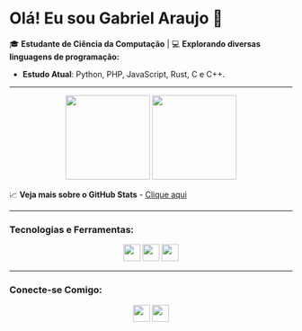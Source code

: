 # Olá! Eu sou Gabriel Araujo 👋

🎓 **Estudante de Ciência da Computação** | 💻 **Explorando diversas linguagens de programação:**
- **Estudo Atual**: Python, PHP, JavaScript, Rust, C e C++.

---

<div align="center">
  
  <picture>
    <source 
      srcset="https://github-readme-stats.vercel.app/api?username=gabriel-araujo-git&show_icons=true&theme=dracula&locale=pt-br&count_private=true"
      media="(prefers-color-scheme: dark)"
    />
    <source
      srcset="https://github-readme-stats.vercel.app/api?username=gabriel-araujo-git&show_icons=true"
      media="(prefers-color-scheme: light), (prefers-color-scheme: no-preference)"
    />
    <img height="150" src="https://github-readme-stats.vercel.app/api?username=gabriel-araujo-git&show_icons=true" />
  </picture>

  <picture>
    <source 
      srcset="https://github-readme-stats.vercel.app/api/top-langs/?username=gabriel-araujo-git&layout=compact&theme=dracula&locale=pt-br&count_private=true"
      media="(prefers-color-scheme: dark)"
    />
    <source
      srcset="https://github-readme-stats.vercel.app/api/top-langs/?username=gabriel-araujo-git&layout=compact"
      media="(prefers-color-scheme: light), (prefers-color-scheme: no-preference)"
    />
    <img height="150" src="https://github-readme-stats.vercel.app/api/top-langs/?username=gabriel-araujo-git&layout=compact&theme=dracula" />
  </picture>

</div>

📈 **Veja mais sobre o GitHub Stats** - [Clique aqui](https://github.com/anuraghazra/github-readme-stats/blob/master/readme.md#deploy-on-your-own-vercel-instance)

---

### Tecnologias e Ferramentas:

<div align="center">
  <img height="30" src="https://cdn.jsdelivr.net/gh/devicons/devicon/icons/html5/html5-original.svg"/>
  <img height="30" src="https://cdn.jsdelivr.net/gh/devicons/devicon/icons/javascript/javascript-original.svg"/>
  <img height="30" src="https://cdn.jsdelivr.net/gh/devicons/devicon/icons/python/python-original.svg"/>
  <!-- Adicione outros ícones conforme necessário -->
</div>

---

### Conecte-se Comigo:

<div align="center">
  <a href="mailto:ga2951057@gmail.com" target="_blank"><img height="30" src="https://img.shields.io/badge/Gmail-D14836?style=for-the-badge&logo=gmail&logoColor=white"/></a>
  <a href="https://www.linkedin.com/in/gabriel-araujo-42b750263" target="_blank"><img height="30" src="https://img.shields.io/badge/LinkedIn-0077B5?style=for-the-badge&logo=linkedin&logoColor=white"/></a>
</div>
